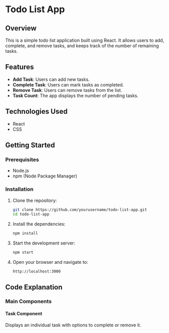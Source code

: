 # Todo List App

## Overview

This is a simple todo list application built using React. It allows users to add, complete, and remove tasks, and keeps track of the number of remaining tasks.

## Features

- **Add Task**: Users can add new tasks.
- **Complete Task**: Users can mark tasks as completed.
- **Remove Task**: Users can remove tasks from the list.
- **Task Count**: The app displays the number of pending tasks.

## Technologies Used

- React
- CSS

## Getting Started

### Prerequisites

- Node.js
- npm (Node Package Manager)

### Installation

1. Clone the repository:
    ```bash
    git clone https://github.com/yourusername/todo-list-app.git
    cd todo-list-app
    ```

2. Install the dependencies:
    ```bash
    npm install
    ```

3. Start the development server:
    ```bash
    npm start
    ```

4. Open your browser and navigate to:
    ```
    http://localhost:3000
    ```

## Code Explanation

### Main Components

#### Task Component

Displays an individual task with options to complete or remove it.

